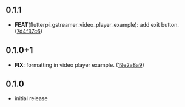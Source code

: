 ## 0.1.1

 - **FEAT**(flutterpi_gstreamer_video_player_example): add exit button. ([7d4f37c6](https://github.com/ardera/flutter_packages/commit/7d4f37c678bea11d92975e3185f01f85b380e1b5))

## 0.1.0+1

 - **FIX**: formatting in video player example. ([19e2a8a9](https://github.com/ardera/flutter_packages/commit/19e2a8a908b5d37f5c632482bceca1cc876ae41a))

## 0.1.0
 - initial release
